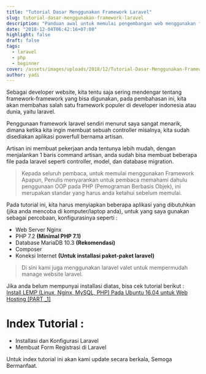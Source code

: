 ```yaml
---
title: "Tutorial Dasar Menggunakan Framework Laravel"
slug: tutorial-dasar-menggunakan-framework-laravel
description: "Panduan awal untuk memulai pengembangan web menggunakan framework Laravel PHP"
date: "2018-12-04T06:42:16+07:00" 
highlight: false
draft: false
tags:
  - laravel
  - php
  - beginner
cover: /assets/images/uploads/2018/12/Tutorial-Dasar-Menggunakan-Framework-Laravel.png
author: yadi
---
```


Sebagai developer website, kita tentu saja sering mendengar tentang framework-framework yang bisa digunakan, pada pembahasan ini, kita akan membahas salah satu framework populer di developer indonesia atau dunia, yaitu laravel.

Penggunaan framework laravel sendiri menurut saya sangat menarik, dimana ketika kita ingin membuat sebuah controller misalnya, kita sudah disediakan aplikasi powerfull bernama artisan.

Artisan ini membuat pekerjaan anda tentunya lebih mudah, dengan menjalankan 1 baris command artisan, anda sudah bisa membuat beberapa file pada laravel seperti controller, model, dan database migration.

> Kepada seluruh pembaca, untuk memulai menggunakan Framework Apapun, Penulis menyarankan untuk pembaca memahami dahulu penggunaan OOP pada PHP (Pemograman Berbasis Objek), ini merupakan standar yang harus anda ketahui sebelum memulai.

Pada tutorial ini, kita harus menyiapkan beberapa aplikasi yang dibutuhkan (jika anda mencoba di komputer/laptop anda), untuk yang saya gunakan sebagai percobaan, konfigurasinya seperti :
* Web Server Nginx
* PHP 7.2 **(Minimal PHP 7.1)**
* Database MariaDB 10.3 **(Rekomendasi)**
* Composer
* Koneksi Internet **(Untuk installasi paket-paket laravel)**

> Di sini kami juga menggunakan laravel valet untuk mempermudah manage website laravel.

Jika anda belum mempunyai installasi diatas, bisa cek tutorial berikut : [Install LEMP (Linux, Nginx, MySQL, PHP) Pada Ubuntu 16.04 untuk Web Hosting [PART _1]](https://medium.com/@juniyadi/install-lemp-linux-nginx-mysql-php-pada-ubuntu-16-04-untuk-web-hosting-part-1-e5b1ae924396)

# Index Tutorial :
* Installasi dan Konfigurasi Laravel
* Membuat Form Registrasi di Laravel


Untuk index tutorial ini akan kami update secara berkala, Semoga Bermanfaat.
